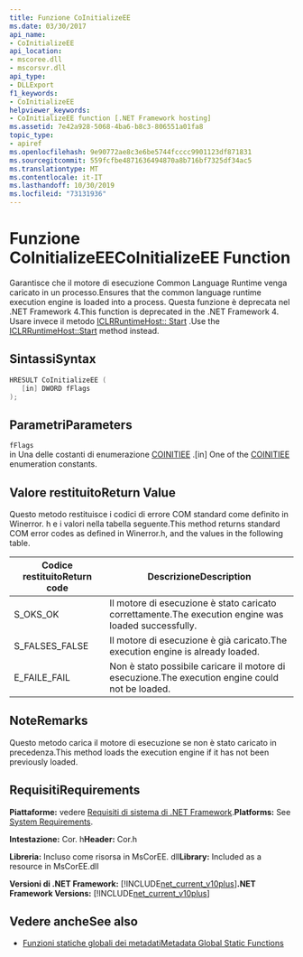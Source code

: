 ```yaml
---
title: Funzione CoInitializeEE
ms.date: 03/30/2017
api_name:
- CoInitializeEE
api_location:
- mscoree.dll
- mscorsvr.dll
api_type:
- DLLExport
f1_keywords:
- CoInitializeEE
helpviewer_keywords:
- CoInitializeEE function [.NET Framework hosting]
ms.assetid: 7e42a928-5068-4ba6-b8c3-806551a01fa8
topic_type:
- apiref
ms.openlocfilehash: 9e90772ae8c3e6be5744fcccc9901123df871831
ms.sourcegitcommit: 559fcfbe4871636494870a8b716bf7325df34ac5
ms.translationtype: MT
ms.contentlocale: it-IT
ms.lasthandoff: 10/30/2019
ms.locfileid: "73131936"
---
```

# <a name="coinitializeee-function"></a><span data-ttu-id="38f64-102">Funzione CoInitializeEE</span><span class="sxs-lookup"><span data-stu-id="38f64-102">CoInitializeEE Function</span></span>
<span data-ttu-id="38f64-103">Garantisce che il motore di esecuzione Common Language Runtime venga caricato in un processo.</span><span class="sxs-lookup"><span data-stu-id="38f64-103">Ensures that the common language runtime execution engine is loaded into a process.</span></span> <span data-ttu-id="38f64-104">Questa funzione è deprecata nel .NET Framework 4.</span><span class="sxs-lookup"><span data-stu-id="38f64-104">This function is deprecated in the .NET Framework 4.</span></span> <span data-ttu-id="38f64-105">Usare invece il metodo [ICLRRuntimeHost:: Start](../../../../docs/framework/unmanaged-api/hosting/iclrruntimehost-start-method.md) .</span><span class="sxs-lookup"><span data-stu-id="38f64-105">Use the [ICLRRuntimeHost::Start](../../../../docs/framework/unmanaged-api/hosting/iclrruntimehost-start-method.md) method instead.</span></span>  
  
## <a name="syntax"></a><span data-ttu-id="38f64-106">Sintassi</span><span class="sxs-lookup"><span data-stu-id="38f64-106">Syntax</span></span>  
  
```cpp  
HRESULT CoInitializeEE (  
   [in] DWORD fFlags  
);  
```  
  
## <a name="parameters"></a><span data-ttu-id="38f64-107">Parametri</span><span class="sxs-lookup"><span data-stu-id="38f64-107">Parameters</span></span>  
 `fFlags`  
 <span data-ttu-id="38f64-108">in Una delle costanti di enumerazione [COINITIEE](../../../../docs/framework/unmanaged-api/metadata/coinitiee-enumeration.md) .</span><span class="sxs-lookup"><span data-stu-id="38f64-108">[in] One of the [COINITIEE](../../../../docs/framework/unmanaged-api/metadata/coinitiee-enumeration.md) enumeration constants.</span></span>  
  
## <a name="return-value"></a><span data-ttu-id="38f64-109">Valore restituito</span><span class="sxs-lookup"><span data-stu-id="38f64-109">Return Value</span></span>  
 <span data-ttu-id="38f64-110">Questo metodo restituisce i codici di errore COM standard come definito in Winerror. h e i valori nella tabella seguente.</span><span class="sxs-lookup"><span data-stu-id="38f64-110">This method returns standard COM error codes as defined in Winerror.h, and the values in the following table.</span></span>  
  
|<span data-ttu-id="38f64-111">Codice restituito</span><span class="sxs-lookup"><span data-stu-id="38f64-111">Return code</span></span>|<span data-ttu-id="38f64-112">Descrizione</span><span class="sxs-lookup"><span data-stu-id="38f64-112">Description</span></span>|  
|-----------------|-----------------|  
|<span data-ttu-id="38f64-113">S_OK</span><span class="sxs-lookup"><span data-stu-id="38f64-113">S_OK</span></span>|<span data-ttu-id="38f64-114">Il motore di esecuzione è stato caricato correttamente.</span><span class="sxs-lookup"><span data-stu-id="38f64-114">The execution engine was loaded successfully.</span></span>|  
|<span data-ttu-id="38f64-115">S_FALSE</span><span class="sxs-lookup"><span data-stu-id="38f64-115">S_FALSE</span></span>|<span data-ttu-id="38f64-116">Il motore di esecuzione è già caricato.</span><span class="sxs-lookup"><span data-stu-id="38f64-116">The execution engine is already loaded.</span></span>|  
|<span data-ttu-id="38f64-117">E_FAIL</span><span class="sxs-lookup"><span data-stu-id="38f64-117">E_FAIL</span></span>|<span data-ttu-id="38f64-118">Non è stato possibile caricare il motore di esecuzione.</span><span class="sxs-lookup"><span data-stu-id="38f64-118">The execution engine could not be loaded.</span></span>|  
  
## <a name="remarks"></a><span data-ttu-id="38f64-119">Note</span><span class="sxs-lookup"><span data-stu-id="38f64-119">Remarks</span></span>  
 <span data-ttu-id="38f64-120">Questo metodo carica il motore di esecuzione se non è stato caricato in precedenza.</span><span class="sxs-lookup"><span data-stu-id="38f64-120">This method loads the execution engine if it has not been previously loaded.</span></span>  
  
## <a name="requirements"></a><span data-ttu-id="38f64-121">Requisiti</span><span class="sxs-lookup"><span data-stu-id="38f64-121">Requirements</span></span>  
 <span data-ttu-id="38f64-122">**Piattaforme:** vedere [Requisiti di sistema di .NET Framework](../../../../docs/framework/get-started/system-requirements.md).</span><span class="sxs-lookup"><span data-stu-id="38f64-122">**Platforms:** See [System Requirements](../../../../docs/framework/get-started/system-requirements.md).</span></span>  
  
 <span data-ttu-id="38f64-123">**Intestazione:** Cor. h</span><span class="sxs-lookup"><span data-stu-id="38f64-123">**Header:** Cor.h</span></span>  
  
 <span data-ttu-id="38f64-124">**Libreria:** Incluso come risorsa in MsCorEE. dll</span><span class="sxs-lookup"><span data-stu-id="38f64-124">**Library:** Included as a resource in MsCorEE.dll</span></span>  
  
 <span data-ttu-id="38f64-125">**Versioni di .NET Framework:** [!INCLUDE[net_current_v10plus](../../../../includes/net-current-v10plus-md.md)]</span><span class="sxs-lookup"><span data-stu-id="38f64-125">**.NET Framework Versions:** [!INCLUDE[net_current_v10plus](../../../../includes/net-current-v10plus-md.md)]</span></span>  
  
## <a name="see-also"></a><span data-ttu-id="38f64-126">Vedere anche</span><span class="sxs-lookup"><span data-stu-id="38f64-126">See also</span></span>

- [<span data-ttu-id="38f64-127">Funzioni statiche globali dei metadati</span><span class="sxs-lookup"><span data-stu-id="38f64-127">Metadata Global Static Functions</span></span>](../../../../docs/framework/unmanaged-api/metadata/metadata-global-static-functions.md)
